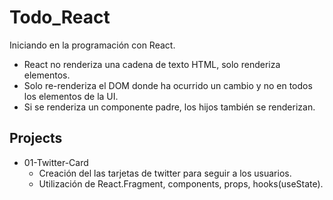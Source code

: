 # Todo_React

Iniciando en la programación con React.

- React no renderiza una cadena de texto HTML, solo renderiza elementos.
- Solo re-renderiza el DOM donde ha ocurrido un cambio y no en todos los elementos de la UI.
- Si se renderiza un componente padre, los hijos también se renderizan.

## Projects

- 01-Twitter-Card
  - Creación del las tarjetas de twitter para seguir a los usuarios.
  - Utilización de React.Fragment, components, props, hooks(useState).
